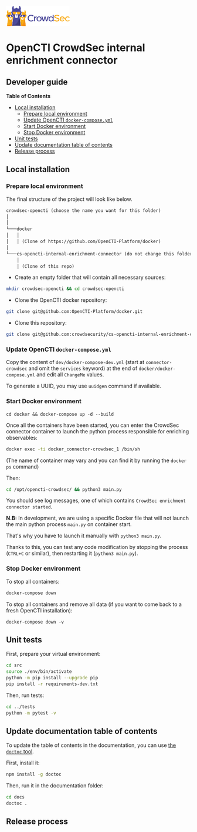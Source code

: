 ![CrowdSec Logo](images/logo_crowdsec.png)
# OpenCTI CrowdSec internal enrichment connector

## Developer guide

<!-- START doctoc generated TOC please keep comment here to allow auto update -->
<!-- DON'T EDIT THIS SECTION, INSTEAD RE-RUN doctoc TO UPDATE -->
**Table of Contents**

- [Local installation](#local-installation)
  - [Prepare local environment](#prepare-local-environment)
  - [Update OpenCTI `docker-compose.yml`](#update-opencti-docker-composeyml)
  - [Start Docker environment](#start-docker-environment)
  - [Stop Docker environment](#stop-docker-environment)
- [Unit tests](#unit-tests)
- [Update documentation table of contents](#update-documentation-table-of-contents)
- [Release process](#release-process)

<!-- END doctoc generated TOC please keep comment here to allow auto update -->


## Local installation



### Prepare local environment

The final structure of the project will look like below.

```markdown
crowdsec-opencti (choose the name you want for this folder)
│       
│
└───docker
│   │   
│   │ (Clone of https://github.com/OpenCTI-Platform/docker)
│   
└───cs-opencti-internal-enrichment-connector (do not change this folder name)
    │   
    │ (Clone of this repo)

```

- Create an empty folder that will contain all necessary sources:
```bash
mkdir crowdsec-opencti && cd crowdsec-opencti
```

- Clone the OpenCTI docker repository:

```bash
git clone git@github.com:OpenCTI-Platform/docker.git
```

- Clone this repository:

``` bash
git clone git@github.com:crowdsecurity/cs-opencti-internal-enrichment-connector.git
```



### Update OpenCTI `docker-compose.yml`

Copy the content of `dev/docker-compose-dev.yml` (start at `connector-crowdsec` and omit the `services` keyword) at the end of `docker/docker-compose.yml` and edit all `ChangeMe` values.

To generate a UUID, you may use `uuidgen` command if available.



### Start Docker environment

```
cd docker && docker-compose up -d --build
```

Once all the containers have been started, you can enter the CrowdSec connector container to launch the python process responsible for enriching observables: 

```bash
docker exec -ti docker_connector-crowdsec_1 /bin/sh
```

(The name of container may vary and you can find it by running the `docker ps` command)

Then: 

```bash
cd /opt/opencti-crowdsec/ && python3 main.py
```

You should see log messages, one of which contains `CrowdSec enrichment connector started`.

**N.B:** In development, we are using a specific Docker file that will not launch the main python process `main.py` on container start. 

That's why you have to launch it manually with `python3 main.py`.

Thanks to this, you can test any code modification by stopping the process (`CTRL+C` or similar), then restarting it (`python3 main.py`).



### Stop Docker environment

To stop all containers: 

```bash
docker-compose down
```

To stop all containers and remove all data (if you want to come back to a fresh OpenCTI installation): 

```
docker-compose down -v
```



## Unit tests

First, prepare your virtual environment:

```bash
cd src
source ./env/bin/activate
python -m pip install --upgrade pip
pip install -r requirements-dev.txt
```

Then, run tests: 

```bash
cd ../tests
python -m pytest -v
```

## Update documentation table of contents

To update the table of contents in the documentation, you can use [the `doctoc` tool](https://github.com/thlorenz/doctoc).

First, install it:

```bash
npm install -g doctoc
```

Then, run it in the documentation folder:

```bash
cd docs
doctoc .
```



## Release process



 
